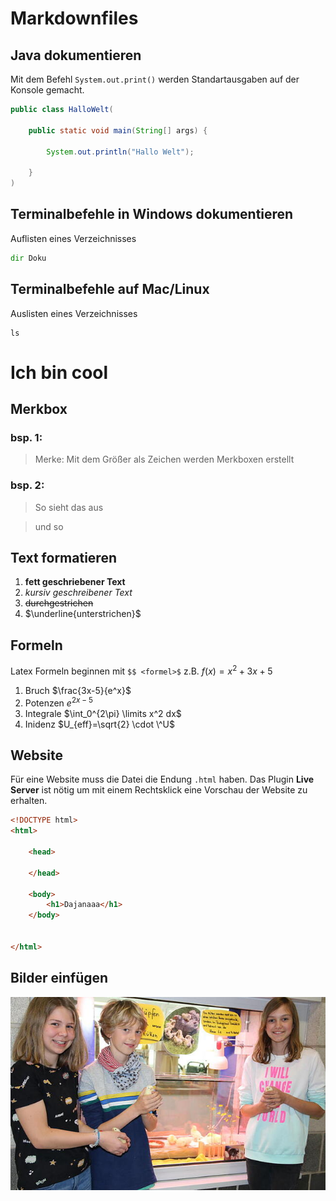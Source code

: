 # Markdownfiles 

## Java dokumentieren
Mit dem Befehl `System.out.print()` werden Standartausgaben auf der Konsole gemacht. 

````java
public class HalloWelt(

    public static void main(String[] args) {
        
        System.out.println("Hallo Welt");
        
    }
)
````

## Terminalbefehle in Windows dokumentieren
Auflisten eines Verzeichnisses
````cmd
dir Doku
````

## Terminalbefehle auf Mac/Linux
Auslisten eines Verzeichnisses
````bath
ls
````
# Ich bin cool

## Merkbox
### bsp. 1:
>Merke:
>Mit dem Größer als Zeichen werden Merkboxen erstellt
### bsp. 2:
>So sieht das aus

>und so

## Text formatieren
1. **fett geschriebener Text**
2. *kursiv geschreibener Text*
3. ~~durchgestrichen~~
4. $\underline{unterstrichen}$

## Formeln
Latex Formeln beginnen mit `$$ <formel>$` z.B. $f(x) = x^2+3x+5$

1. Bruch $\frac{3x-5}{e^x}$
2. Potenzen $e^{2x-5}$
3. Integrale $\int_0^{2\pi} \limits x^2 dx$
4. Inidenz $U_{eff}=\sqrt{2} \cdot \^U$

## Website
Für eine Website muss die Datei die Endung `.html` haben. Das Plugin **Live Server** ist nötig um mit einem Rechtsklick eine Vorschau der Website zu erhalten. 
````html
<!DOCTYPE html>
<html>

    <head>

    </head>

    <body> 
        <h1>Dajanaaa</h1>
    </body>


</html>
````

## Bilder einfügen

![Bildunterschrift](Dajana.jpg)
